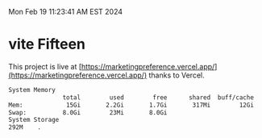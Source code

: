 Mon Feb 19 11:23:41 AM EST 2024

# vite Fifteen


This project is live at [https://marketingpreference.vercel.app/](https://marketingpreference.vercel.app/) thanks to Vercel.

```bash
System Memory
               total        used        free      shared  buff/cache   available
Mem:            15Gi       2.2Gi       1.7Gi       317Mi        12Gi        13Gi
Swap:          8.0Gi        23Mi       8.0Gi
System Storage
292M	.
```
